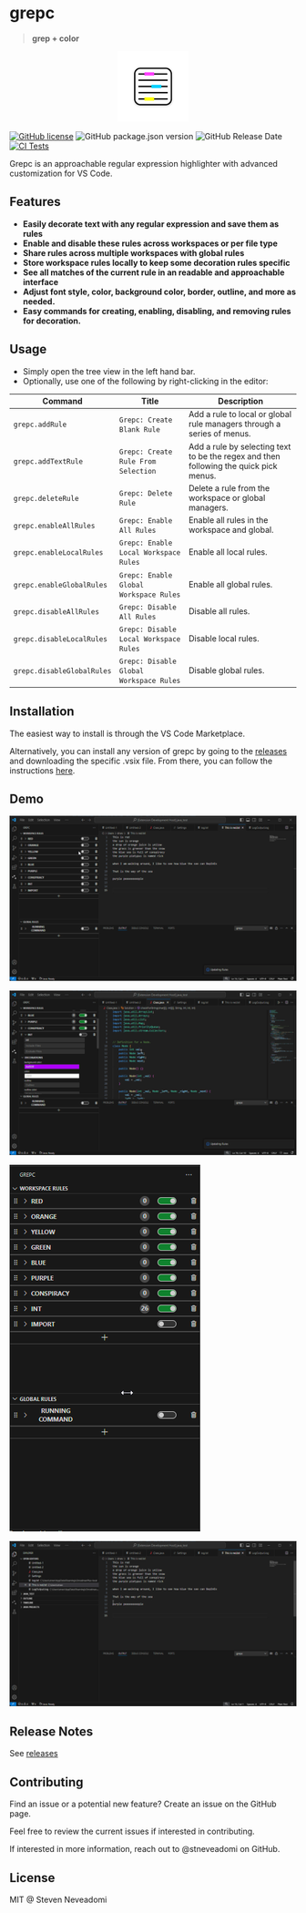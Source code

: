 # grepc

> **grep + color**

<p align="center">
    <img src="media/GREPC-standard-circle-124.png" alt="Grepc Icon">
</p>

[![GitHub license](https://img.shields.io/badge/license-MIT-blue.svg?style=flat-square)](https://github.com/ritwickdey/vscode-live-server/)
![GitHub package.json version](https://img.shields.io/github/package-json/v/stneveadomi/grepc?color=green)
![GitHub Release Date](https://img.shields.io/github/release-date/stneveadomi/grepc)
[![CI Tests](https://github.com/stneveadomi/grepc/actions/workflows/node.js.yml/badge.svg)](https://github.com/stneveadomi/grepc/actions/workflows/node.js.yml)

Grepc is an approachable regular expression highlighter with advanced customization for VS Code.

## Features

- **Easily decorate text with any regular expression and save them as rules**
- **Enable and disable these rules across workspaces or per file type**
- **Share rules across multiple workspaces with global rules**
- **Store workspace rules locally to keep some decoration rules specific**
- **See all matches of the current rule in an readable and approachable interface**
- **Adjust font style, color, background color, border, outline, and more as needed.**
- **Easy commands for creating, enabling, disabling, and removing rules for decoration.**

## Usage

- Simply open the tree view in the left hand bar.
- Optionally, use one of the following by right-clicking in the editor:

| Command | Title | Description |
| ------- | ----- | ------------|
| ```grepc.addRule``` | `Grepc: Create Blank Rule` | Add a rule to local or global rule managers through a series of menus. |
| ```grepc.addTextRule``` | `Grepc: Create Rule From Selection` | Add a rule by selecting text to be the regex and then following the quick pick menus. |
| ```grepc.deleteRule``` | `Grepc: Delete Rule` | Delete a rule from the workspace or global managers. |
| ```grepc.enableAllRules``` | `Grepc: Enable All Rules` | Enable all rules in the workspace and global. |
| ```grepc.enableLocalRules``` | `Grepc: Enable Local Workspace Rules` | Enable all local rules. |
| ```grepc.enableGlobalRules``` | `Grepc: Enable Global Workspace Rules` | Enable all global rules. |
| ```grepc.disableAllRules``` | `Grepc: Disable All Rules` | Disable all rules. |
| ```grepc.disableLocalRules``` | `Grepc: Disable Local Workspace Rules` | Disable local rules. |
| ```grepc.disableGlobalRules``` | `Grepc: Disable Global Workspace Rules` | Disable global rules.|


## Installation

The easiest way to install is through the VS Code Marketplace.

Alternatively, you can install any version of grepc by going to the [releases](./releases) and downloading the specific .vsix file. From there, you can follow the instructions [here](https://code.visualstudio.com/docs/editor/extension-marketplace#_install-from-a-vsix).

## Demo
![Example 4](media/Code_PSyTYpsF5e.gif)

![Example 2](media/Code_IlBi9doiz1.gif)

![Example 3](media/Code_PMvUMJj9x3.gif)

![Example 1](media/Code_hRfd4iIgh6.gif)

## Release Notes

See [releases](./releases)

## Contributing

Find an issue or a potential new feature? Create an issue on the GitHub page.

Feel free to review the current issues if interested in contributing.

If interested in more information, reach out to @stneveadomi on GitHub.

## License

MIT @ Steven Neveadomi
